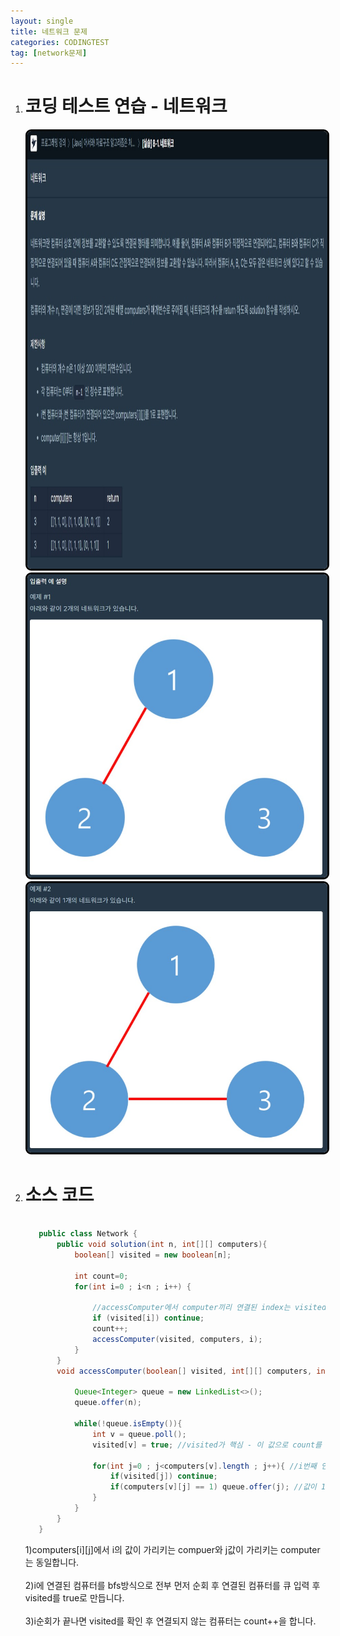 ```yaml
---
layout: single
title: 네트워크 문제
categories: CODINGTEST
tag: [network문제]
---
```


1. # 코딩 테스트 연습 - 네트워크
   <img style="border: 3px solid black;border-radius:9px;width:100%;height:700px" src="../../imgs/cote/network_problem(1).jpg">   
   <br>
   <img style="border: 3px solid black;border-radius:9px;width:600px;" src="../../imgs/cote/network_problem(2).jpg">   
   <br>
   <img style="border: 3px solid black;border-radius:9px;width:600px;" src="../../imgs/cote/network_problem(3).jpg">   
   <br>
1. # 소스 코드
   ```java
            
      public class Network {
          public void solution(int n, int[][] computers){
              boolean[] visited = new boolean[n];

              int count=0;
              for(int i=0 ; i<n ; i++) {
                  
                  //accessComputer에서 computer끼리 연결된 index는 visited가 true가 되어  contiune가 되고, 연결되지 않는 index값만 count++하게 된다.
                  if (visited[i]) continue; 
                  count++;
                  accessComputer(visited, computers, i);
              }
          }
          void accessComputer(boolean[] visited, int[][] computers, int n) {

              Queue<Integer> queue = new LinkedList<>();
              queue.offer(n);

              while(!queue.isEmpty()){
                  int v = queue.poll();
                  visited[v] = true; //visited가 핵심 - 이 값으로 count를 결정

                  for(int j=0 ; j<computers[v].length ; j++){ //i번째 인덱스에 연결된 모든 컴퓨터를 순회
                      if(visited[j]) continue;
                      if(computers[v][j] == 1) queue.offer(j); //값이 1로 연결된 컴퓨터가 있으면 큐에 넣고 visited=true로 만든다.
                  }
              }
          }
      }
   ``` 
     
   1)computers[i][j]에서 i의 값이 가리키는 compuer와 j값이 가리키는 computer는 동일합니다.   
   <br>
   2)i에 연결된 컴퓨터를 bfs방식으로 전부 먼저 순회 후 연결된 컴퓨터를 큐 입력 후 visited를 true로 만듭니다.   
   <br>
   3)i순회가 끝나면 visited를 확인 후 연결되지 않는 컴퓨터는 count++을 합니다.   
 
